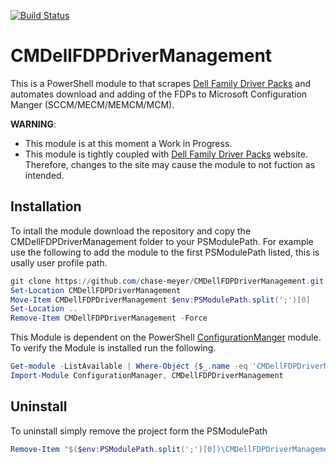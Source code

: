 [![Build Status](https://ci.appveyor.com/api/projects/status/3858ojrmi6vlx9t8/branch/master?svg=true)](https://ci.appveyor.com/projects/CMDellFDPDriverManagement/badge/?version=latest)

# CMDellFDPDriverManagement

This is a PowerShell module to that scrapes [Dell Family Driver Packs](https://www.dell.com/support/kbdoc/en-us/000180534/dell-family-driver-packs) and automates download and adding of the FDPs to Microsoft Configuration Manger (SCCM/MECM/MEMCM/MCM). 

**WARNING**:
 * This module is at this moment a Work in Progress. 
 * This module is tightly coupled with [Dell Family Driver Packs](https://www.dell.com/support/kbdoc/en-us/000180534/dell-family-driver-packs) website. Therefore, changes to the site may cause the module to not fuction as intended.

 ## Installation

To intall the module download the repository and copy the CMDellFDPDriverManagement folder to your PSModulePath. For example use the following to add the module to the first PSModulePath listed, this is usally user profile path.

```powershell
git clone https://github.com/chase-meyer/CMDellFDPDriverManagement.git
Set-Location CMDellFDPDriverManagement
Move-Item CMDellFDPDriverManagement $env:PSModulePath.split(';')[0]
Set-Location ..
Remove-Item CMDellFDPDriverManagement -Force
```

This Module is dependent on the PowerShell [ConfigurationManger](https://learn.microsoft.com/en-us/powershell/sccm/overview?view=sccm-ps) module. To verify the Module is installed run the following. 

```powershell
Get-module -ListAvailable | Where-Object {$_.name -eq 'CMDellFDPDriverManagement'}
Import-Module ConfigurationManager, CMDellFDPDriverManagement
```

## Uninstall

To uninstall simply remove the project form the PSModulePath

```powershell
Remove-Item "$($env:PSModulePath.split(';')[0])\CMDellFDPDriverManagement" -Recurse -Force
```